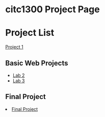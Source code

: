 # citc1300 Project Page

<h1>Project List</h1>

<a href="project1/index.html" target="_blank">Project 1</a>

<h2>Basic Web Projects</h2>
<ul>
    <li><a href="Lab2/index.html" target="_blank">Lab 2</a></li>
    <li><a href="Lab3/index.html" target="_blank">Lab 3</a></li>
</ul>
<h2>Final Project</h2>

<li><a href="Final Project/index.html" target="_blank">Final Project</a></li>